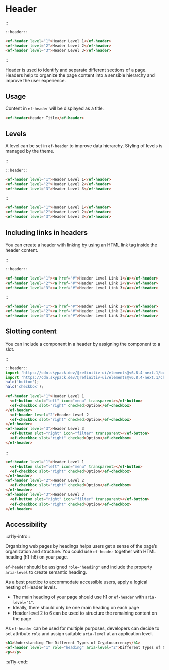 <!--
type: page
title: Header
location: ./elements/header
layout: default
-->

# Header

::
```javascript
::header::
```
```html
<ef-header level="1">Header Level 1</ef-header>
<ef-header level="2">Header Level 2</ef-header>
<ef-header level="3">Header Level 3</ef-header>
```
::

Header is used to identify and separate different sections of a page. Headers help to organize the page content into a sensible hierarchy and improve the user experience.

## Usage

Content in `ef-header` will be displayed as a title.

```html
<ef-header>Header Title</ef-header>
```

## Levels

A level can be set in `ef-header` to improve data hierarchy. Styling of levels is managed by the theme.

::
```javascript
::header::
```
```html
<ef-header level="1">Header Level 1</ef-header>
<ef-header level="2">Header Level 2</ef-header>
<ef-header level="3">Header Level 3</ef-header>
```
::

```html
<ef-header level="1">Header Level 1</ef-header>
<ef-header level="2">Header Level 2</ef-header>
<ef-header level="3">Header Level 3</ef-header>
```

## Including links in headers
You can create a header with linking by using an HTML link tag inside the header content.

::
```javascript
::header::
```
```html
<ef-header level="1"><a href="#">Header Level Link 1</a></ef-header>
<ef-header level="2"><a href="#">Header Level Link 2</a></ef-header>
<ef-header level="3"><a href="#">Header Level Link 3</a></ef-header>
```
::

```html
<ef-header level="1"><a href="#">Header Level Link 1</a></ef-header>
<ef-header level="2"><a href="#">Header Level Link 2</a></ef-header>
<ef-header level="3"><a href="#">Header Level Link 3</a></ef-header>
```


## Slotting content
You can include a component in a header by assigning the component to a slot.

::
```javascript
::header::
import 'https://cdn.skypack.dev/@refinitiv-ui/elements@v6.8.4-next.1/button?min';
import 'https://cdn.skypack.dev/@refinitiv-ui/elements@v6.8.4-next.1/checkbox?min';
halo('button');
halo('checkbox');
```
```html
<ef-header level="1">Header Level 1
  <ef-button slot="left" icon="menu" transparent></ef-button>
  <ef-checkbox slot="right" checked>Option</ef-checkbox>
</ef-header>
  <ef-header level="2">Header Level 2
  <ef-checkbox slot="right" checked>Option</ef-checkbox>
</ef-header>
<ef-header level="3">Header Level 3
  <ef-button slot="right" icon="filter" transparent></ef-button>
  <ef-checkbox slot="right" checked>Option</ef-checkbox>
</ef-header>
```
::

```html
<ef-header level="1">Header Level 1
  <ef-button slot="left" icon="menu" transparent></ef-button>
  <ef-checkbox slot="right" checked>Option</ef-checkbox>
</ef-header>
<ef-header level="2">Header Level 2
  <ef-checkbox slot="right" checked>Option</ef-checkbox>
</ef-header>
<ef-header level="3">Header Level 3
  <ef-button slot="right" icon="filter" transparent></ef-button>
  <ef-checkbox slot="right" checked>Option</ef-checkbox>
</ef-header>
```


## Accessibility
::a11y-intro::

Organizing web pages by headings helps users get a sense of the page’s organization and structure. You could use `ef-header` together with HTML heading (h1-h6) on your page.

`ef-header` should be assigned `role="heading"` and include the property `aria-level` to create semantic heading. 

As a best practice to accommodate accessible users, apply a logical nesting of Header levels.

*	The main heading of your page should use h1 or `ef-header` with `aria-level="1"`.
*	Ideally, there should only be one main heading on each page
*	Header level 2 to 6 can be used to structure the remaining content on the page

As `ef-header` can be used for multiple purposes, developers can decide to set attribute `role` and assign suitable `aria-level` at an application level. 

```html
<h1>Understanding The Different Types of Cryptocurrency</h1>
<ef-header level="1" role="heading" aria-level="2">Different Types of Crypto</ef-header>
<p></p>
```

::a11y-end::
